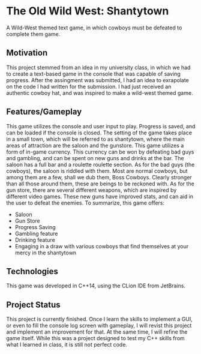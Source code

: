 # The Old Wild West: Shantytown
A Wild-West themed text game, in which cowboys must be defeated to complete them game.

## Motivation

  This project stemmed from an idea in my university class, in which we had to create a text-based game in the console that was capable of saving progress.
  After the assingment was submitted, I had an idea to exrapolate on the code I had written for the submission.
  I had just received an authentic cowboy hat, and was inspired to make a wild-west themed game.
  
## Features/Gameplay
  
  This game utilizes the console and user input to play. Progress is saved, and can be loaded if the console is closed.
  The setting of the game takes place in a small town, which will be referred to as shantytown, where the main areas of attraction are the saloon and the gunstore. 
  This game utilizes a form of in-game currency. This currency can be won by defeating bad guys and gambling, and can be spent on new guns and drinks at the bar.
  The saloon has a full bar and a roulette roulette section. As for the bad guys (the cowboys), the saloon is riddled with them.
  Most are normal cowboys, but among them are a few, shall we dub them, Boss Cowboys. Clearly stronger than all those around them, these are beings to be reckoned with.
  As for the gun store, there are several different weapons, which are inspired by different video games. These new guns have improved stats, and can aid in the user to defeat the enemies.
  To summarize, this game offers:
  * Saloon
  * Gun Store
  * Progress Saving
  * Gambling feature
  * Drinking feature
  * Engaging in a draw with various cowboys that find themselves at your mercy in the shantytown

## Technologies

  This game was developed in C++14, using the CLion IDE from JetBrains.
  
## Project Status

  This project is currently finished. Once I learn the skills to implement a GUI, or even to fill the console log screen with gameplay, I will revist this project and implement an improvement for that.
  At the same time, I will refine the game itself. While this was a project designed to test my C++ skills from what I learned in class, it is still not perfect code.
